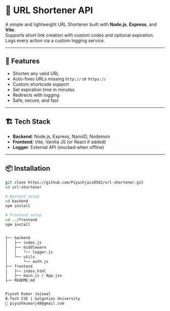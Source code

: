 # 🔗 URL Shortener API

A simple and lightweight URL Shortener built with **Node.js**, **Express**, and **Vite**.  
Supports short link creation with custom codes and optional expiration.  
Logs every action via a custom logging service.

---

## 🚀 Features

- Shorten any valid URL
- Auto-fixes URLs missing `http://` or `https://`
- Custom shortcode support
- Set expiration time in minutes
- Redirects with logging
- Safe, secure, and fast

---

## 🏗️ Tech Stack

- **Backend**: Node.js, Express, NanoID, Nodemon
- **Frontend**: Vite, Vanilla JS (or React if added)
- **Logger**: External API (mocked when offline)

---

## 📦 Installation

```bash
git clone https://github.com/Piyushjais0502/url-shortener.git
cd url-shortener

# Backend setup
cd backend
npm install

# Frontend setup
cd ../frontend
npm install


├── backend
│   ├── index.js
│   ├── middleware
│   │   └── logger.js
│   └── utils
│       └── auth.js
├── frontend
│   ├── index.html
│   ├── main.js / App.jsx
├── README.md


Piyush Kumar Jaiswal
B.Tech CSE | Galgotias University
📧 piyushkumarj48@gmail.com
